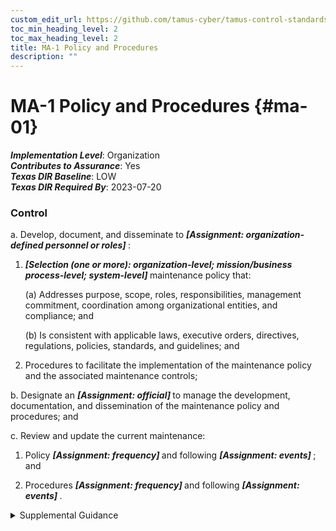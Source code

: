 ```yaml
---
custom_edit_url: https://github.com/tamus-cyber/tamus-control-standards/tree/main/content/tamus.edu/TAMUS_profile.xml
toc_min_heading_level: 2
toc_max_heading_level: 2
title: MA-1 Policy and Procedures
description: ""
---
```


# MA-1 Policy and Procedures {#ma-01}

_**Implementation Level**_: Organization\
_**Contributes to Assurance**_: Yes\
_**Texas DIR Baseline**_: LOW\
_**Texas DIR Required By**_: 2023-07-20

### Control

a. Develop, document, and disseminate to <strong title="ma-1_prm_1"> <em>[Assignment: organization-defined personnel or roles]</em> </strong>:

1.  <strong title="ma-01_odp.03"> <em>[Selection (one or more): organization-level; mission/business process-level; system-level]</em> </strong> maintenance policy that:

    (a) Addresses purpose, scope, roles, responsibilities, management commitment, coordination among organizational entities, and compliance; and

    (b) Is consistent with applicable laws, executive orders, directives, regulations, policies, standards, and guidelines; and

2. Procedures to facilitate the implementation of the maintenance policy and the associated maintenance controls;

b. Designate an <strong title="ma-01_odp.04"> <em>[Assignment: official]</em> </strong> to manage the development, documentation, and dissemination of the maintenance policy and procedures; and

c. Review and update the current maintenance:

1. Policy <strong title="ma-01_odp.05"> <em>[Assignment: frequency]</em> </strong> and following <strong title="ma-01_odp.06"> <em>[Assignment: events]</em> </strong> ; and

2. Procedures <strong title="ma-01_odp.07"> <em>[Assignment: frequency]</em> </strong> and following <strong title="ma-01_odp.08"> <em>[Assignment: events]</em> </strong>.

<details>
  <summary>Supplemental Guidance</summary>

Maintenance policy and procedures address the controls in the MA family that are implemented within systems and organizations. The risk management strategy is an important factor in establishing such policies and procedures. Policies and procedures contribute to security and privacy assurance. Therefore, it is important that security and privacy programs collaborate on the development of maintenance policy and procedures. Security and privacy program policies and procedures at the organization level are preferable, in general, and may obviate the need for mission- or system-specific policies and procedures. The policy can be included as part of the general security and privacy policy or be represented by multiple policies that reflect the complex nature of organizations. Procedures can be established for security and privacy programs, for mission or business processes, and for systems, if needed. Procedures describe how the policies or controls are implemented and can be directed at the individual or role that is the object of the procedure. Procedures can be documented in system security and privacy plans or in one or more separate documents. Events that may precipitate an update to maintenance policy and procedures assessment or audit findings, security incidents or breaches, or changes in applicable laws, executive orders, directives, regulations, policies, standards, and guidelines. Simply restating controls does not constitute an organizational policy or procedure.

</details>

